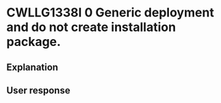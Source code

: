 # CWLLG1338I 0 Generic deployment and do not create installation package.

## Explanation

## User response